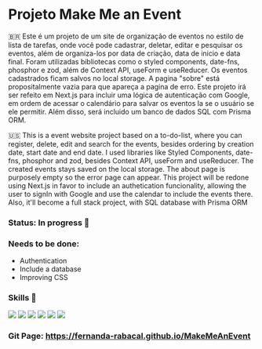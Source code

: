 # Projeto Make Me an Event

🇧🇷 Este é um projeto de um site de organização de eventos no estilo de lista de tarefas, onde você pode cadastrar, deletar, editar e pesquisar os eventos, além de organiza-los por data de criação, data de inicio e data final. Foram utilizadas bibliotecas como o styled components, date-fns, phosphor e zod, além de Context API, useForm e useReducer. Os eventos cadastrados ficam salvos no local storage.
A pagina "sobre" está propositalmente vazia para que apareça a pagina de erro. Este projeto irá ser refeito em Next.js para incluir uma lógica de autenticação com Google, em ordem de acessar o calendário para salvar os eventos la se o usuário se ele permitir. Além disso, será incluido um banco de dados SQL com Prisma ORM.

🇺🇸 This is a event website project based on a to-do-list, where you can register, delete, edit and search for the events, besides ordering by creation date, start date and end date. I used libraries like Styled Components, date-fns, phosphor and zod, besides Context API, useForm and useReducer. The created events stays saved on the local storage.
The about page is purposely empty so the error page can appear. This project will be redone using Next.js in favor to include an authetication funcionality, allowing the user to signIn with Google and use the calendar to include the events there. Also, it'll become a full stack project, with SQL database with Prisma ORM

### Status: In progress  🚧 

### Needs to be done:

- Authentication 
- Include a database
- Improving CSS

### Skills 🧰
<div>
  <img src="https://img.shields.io/badge/HTML5-E34F26?style=for-the-badge&logo=html5&logoColor=white"> 
  <img src="https://img.shields.io/badge/CSS3-1572B6?style=for-the-badge&logo=css3&logoColor=white">  
  <img src="https://img.shields.io/badge/TypeScript-007ACC?style=for-the-badge&logo=typescript&logoColor=white">  
  <img src="https://img.shields.io/badge/React-20232A?style=for-the-badge&logo=react&logoColor=61DAFB"/> 
  <img src="https://img.shields.io/badge/React_Router-CA4245?style=for-the-badge&logo=react-router&logoColor=white" />
  <img src="https://img.shields.io/badge/styled--components-DB7093?style=for-the-badge&logo=styled-components&logoColor=white" />
</div>


### Git Page: https://fernanda-rabacal.github.io/MakeMeAnEvent
